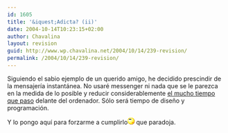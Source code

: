 ```yaml
---
id: 1605
title: '&iquest;Adicta? (ii)'
date: 2004-10-14T10:23:15+02:00
author: Chavalina
layout: revision
guid: http://www.wp.chavalina.net/2004/10/14/239-revision/
permalink: /2004/10/14/239-revision/
---
```

Siguiendo el sabio ejemplo de un querido amigo, he decidido prescindir de la mensajer&iacute;a instantánea. No usaré messenger ni nada que se le parezca en la medida de lo posible y reducir considerablemente <a href="http://www.chavalina.net/comentar.php?idpost=202" target="_blank">el mucho tiempo que paso</a> delante del ordenador. S&oacute;lo será tiempo de dise&ntilde;o y programaci&oacute;n.

Y lo pongo aqu&iacute; para forzarme a cumplirlo![emo](/imagenes/emoticonos/pensativo.gif) que paradoja.